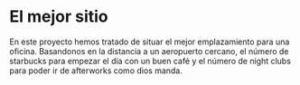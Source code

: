 # El mejor sitio
En este proyecto hemos tratado de situar el mejor emplazamiento para una oficina. Basandonos en la distancia a un aeropuerto cercano,
el número de starbucks para empezar el día con un buen café y el número de night clubs para poder ir de afterworks como dios manda.

